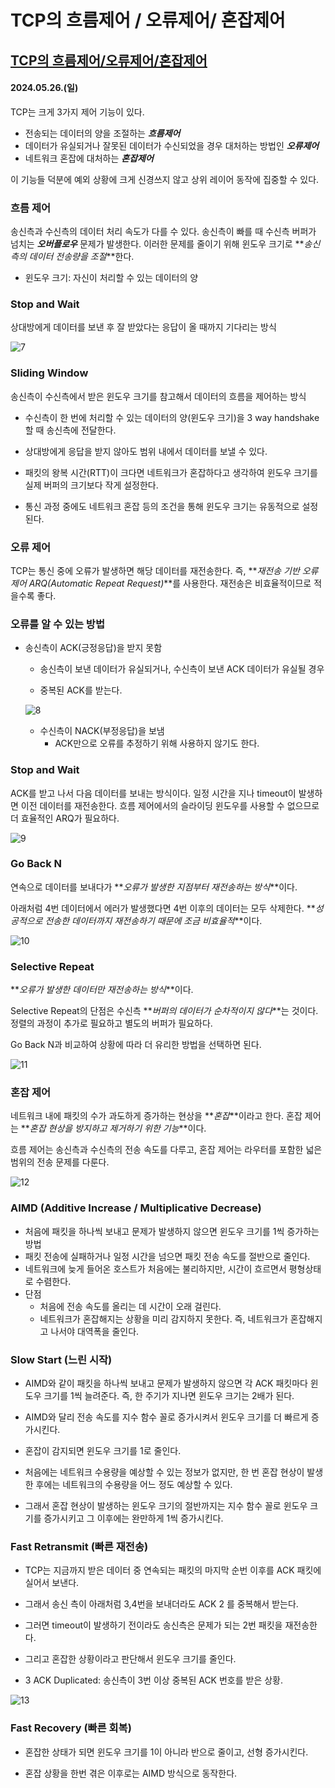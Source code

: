 # TCP의 흐름제어 / 오류제어/ 혼잡제어

## [TCP의 흐름제어/오류제어/혼잡제어](https://benlee73.tistory.com/186)

#### 2024.05.26.(일)

TCP는 크게 3가지 제어 기능이 있다.

- 전송되는 데이터의 양을 조절하는 **_흐름제어_**
- 데이터가 유실되거나 잘못된 데이터가 수신되었을 경우 대처하는 방법인 **_오류제어_**
- 네트워크 혼잡에 대처하는 **_혼잡제어_**

이 기능들 덕분에 예외 상황에 크게 신경쓰지 않고 상위 레이어 동작에 집중할 수 있다.

### 흐름 제어

송신측과 수신측의 데이터 처리 속도가 다를 수 있다.
송신측이 빠를 때 수신측 버퍼가 넘치는 **_오버플로우_** 문제가 발생한다.
이러한 문제를 줄이기 위해 윈도우 크기로 **_송신 측의 데이터 전송량을 조절_**한다.

- 윈도우 크기: 자신이 처리할 수 있는 데이터의 양

### Stop and Wait

상대방에게 데이터를 보낸 후 잘 받았다는 응답이 올 때까지 기다리는 방식

![7](/assets/images/2024-05-26/7.png)

### Sliding Window

송신측이 수신측에서 받은 윈도우 크기를 참고해서 데이터의 흐름을 제어하는 방식

- 수신측이 한 번에 처리할 수 있는 데이터의 양(윈도우 크기)을 3 way handshake할 때 송신측에 전달한다.

- 상대방에게 응답을 받지 않아도 범위 내에서 데이터를 보낼 수 있다.

- 패킷의 왕복 시간(RTT)이 크다면 네트워크가 혼잡하다고 생각하여 윈도우 크기를 실제 버퍼의 크기보다 작게 설정한다.

- 통신 과정 중에도 네트워크 혼잡 등의 조건을 통해 윈도우 크기는 유동적으로 설정된다.

### 오류 제어

TCP는 통신 중에 오류가 발생하면 해당 데이터를 재전송한다.
즉, **_재전송 기반 오류 제어 ARQ(Automatic Repeat Request)_**를 사용한다.
재전송은 비효율적이므로 적을수록 좋다.

### 오류를 알 수 있는 방법

- 송신측이 ACK(긍정응답)을 받지 못함

  - 송신측이 보낸 데이터가 유실되거나, 수신측이 보낸 ACK 데이터가 유실될 경우

  - 중복된 ACK를 받는다.

  ![8](/assets/images/2024-05-26/8.png)

  - 수신측이 NACK(부정응답)을 보냄
    - ACK만으로 오류를 추정하기 위해 사용하지 않기도 한다.

### Stop and Wait

ACK를 받고 나서 다음 데이터를 보내는 방식이다.
일정 시간을 지나 timeout이 발생하면 이전 데이터를 재전송한다.
흐름 제어에서의 슬라이딩 윈도우를 사용할 수 없으므로 더 효율적인 ARQ가 필요하다.

![9](/assets/images/2024-05-26/9.png)

### Go Back N

연속으로 데이터를 보내다가 **_오류가 발생한 지점부터 재전송하는 방식_**이다.

아래처럼 4번 데이터에서 에러가 발생했다면 4번 이후의 데이터는 모두 삭제한다.
**_성공적으로 전송한 데이터까지 재전송하기 때문에 조금 비효율적_**이다.

![10](/assets/images/2024-05-26/10.png)

### Selective Repeat

**_오류가 발생한 데이터만 재전송하는 방식_**이다.

Selective Repeat의 단점은 수신측 **_버퍼의 데이터가 순차적이지 않다_**는 것이다. 정렬의 과정이 추가로 필요하고 별도의 버퍼가 필요하다.

Go Back N과 비교하여 상황에 따라 더 유리한 방법을 선택하면 된다.

![11](/assets/images/2024-05-26/11.png)

### 혼잡 제어

네트워크 내에 패킷의 수가 과도하게 증가하는 현상을 **_혼잡_**이라고 한다.
혼잡 제어는 **_혼잡 현상을 방지하고 제거하기 위한 기능_**이다.

흐름 제어는 송신측과 수신측의 전송 속도를 다루고, 혼잡 제어는 라우터를 포함한 넓은 범위의 전송 문제를 다룬다.

![12](/assets/images/2024-05-26/12.png)

### AIMD (Additive Increase / Multiplicative Decrease)

- 처음에 패킷을 하나씩 보내고 문제가 발생하지 않으면 윈도우 크기를 1씩 증가하는 방법
- 패킷 전송에 실패하거나 일정 시간을 넘으면 패킷 전송 속도를 절반으로 줄인다.
- 네트워크에 늦게 들어온 호스트가 처음에는 불리하지만, 시간이 흐르면서 평형상태로 수렴한다.
- 단점
  - 처음에 전송 속도를 올리는 데 시간이 오래 걸린다.
  - 네트워크가 혼잡해지는 상황을 미리 감지하지 못한다. 즉, 네트워크가 혼잡해지고 나서야 대역폭을 줄인다.

### Slow Start (느린 시작)

- AIMD와 같이 패킷을 하나씩 보내고 문제가 발생하지 않으면 각 ACK 패킷마다 윈도우 크기를 1씩 늘려준다. 즉, 한 주기가 지나면 윈도우 크기는 2배가 된다.

- AIMD와 달리 전송 속도를 지수 함수 꼴로 증가시켜서 윈도우 크기를 더 빠르게 증가시킨다.

- 혼잡이 감지되면 윈도우 크기를 1로 줄인다.

- 처음에는 네트워크 수용량을 예상할 수 있는 정보가 없지만, 한 번 혼잡 현상이 발생한 후에는 네트워크의 수용량을 어느 정도 예상할 수 있다.

- 그래서 혼잡 현상이 발생하는 윈도우 크기의 절반까지는 지수 함수 꼴로 윈도우 크기를 증가시키고 그 이후에는 완만하게 1씩 증가시킨다.

### Fast Retransmit (빠른 재전송)

- TCP는 지금까지 받은 데이터 중 연속되는 패킷의 마지막 순번 이후를 ACK 패킷에 실어서 보낸다.

- 그래서 송신 측이 아래처럼 3,4번을 보내더라도 ACK 2 를 중복해서 받는다.

- 그러면 timeout이 발생하기 전이라도 송신측은 문제가 되는 2번 패킷을 재전송한다.

- 그리고 혼잡한 상황이라고 판단해서 윈도우 크기를 줄인다.

- 3 ACK Duplicated: 송신측이 3번 이상 중복된 ACK 번호를 받은 상황.

![13](/assets/images/2024-05-26/13.png)

### Fast Recovery (빠른 회복)

- 혼잡한 상태가 되면 윈도우 크기를 1이 아니라 반으로 줄이고, 선형 증가시킨다.

- 혼잡 상황을 한번 겪은 이후로는 AIMD 방식으로 동작한다.

